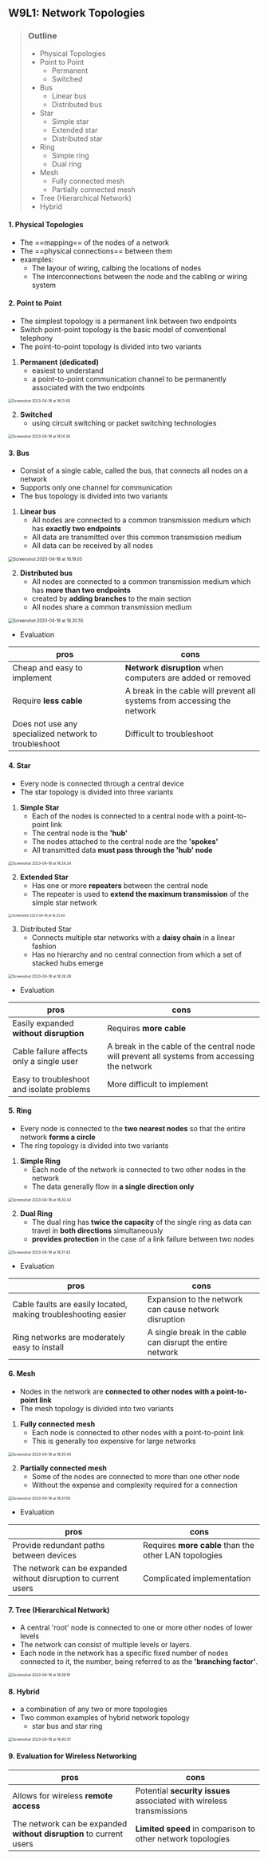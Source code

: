## W9L1: Network Topologies

>   ### Outline
>
>   -   Physical Topologies
>   -   Point to Point
>       -   Permanent
>       -   Switched
>   -   Bus
>       -   Linear bus
>       -   Distributed bus
>   -   Star
>       -   Simple star
>       -   Extended star
>       -   Distributed star
>   -   Ring
>       -   Simple ring
>       -   Dual ring
>   -   Mesh
>       -   Fully connected mesh
>       -   Partially connected mesh
>   -   Tree (Hierarchical Network)
>   -   Hybrid



#### 1. Physical Topologies

-   The ==mapping== of the nodes of a network
-   The ==physical connections== between them
-   examples:
    -   The layour of wiring, calbing the locations of nodes
    -   The interconnections between the node and the cabling or wiring system



#### 2. Point to Point

-   The simplest topology is a permanent link between two endpoints
-   Switch point-point topology is the basic model of conventional telephony
-   The point-to-point topology is divided into two variants



1.   **Permanent (dedicated)**
     -   easiest to understand
     -   a point-to-point communication channel to be permanently associated with the two endpoints

<img src="assets/Screenshot 2023-04-18 at 16.13.40.png" alt="Screenshot 2023-04-18 at 16.13.40" style="zoom:50%;" />

2.   **Switched**
     -   using circuit switching or packet switching technologies

<img src="assets/Screenshot 2023-04-18 at 16.14.34.png" alt="Screenshot 2023-04-18 at 16.14.34" style="zoom:50%;" />



#### 3. Bus

-   Consist of a single cable, called the bus, that connects all nodes on a network
-   Supports only one channel for communication
-   The bus topology is divided into two variants



1.   **Linear bus**
     -   All nodes are connected to a common transmission medium which has **exactly two endpoints**
     -   All data are transmitted over this common transmission medium
     -   All data can be received by all nodes

<img src="assets/Screenshot 2023-04-18 at 16.19.05.png" alt="Screenshot 2023-04-18 at 16.19.05" style="zoom:60%;" />

2.   **Distributed bus**
     -   All nodes are connected to a common transmission medium which has **more than two endpoints**
     -   created by **adding branches** to the main section
     -   All nodes share a common transmission medium

<img src="assets/Screenshot 2023-04-18 at 16.20.55.png" alt="Screenshot 2023-04-18 at 16.20.55" style="zoom:60%;" />

-   Evaluation

| pros                                                 | cons                                                         |
| ---------------------------------------------------- | ------------------------------------------------------------ |
| Cheap and easy to implement                          | **Network disruption** when computers are added or removed   |
| Require **less cable**                               | A break in the cable will prevent all systems from accessing the network |
| Does not use any specialized network to troubleshoot | Difficult to troubleshoot                                    |



#### 4. Star

-   Every node is connected through a central device
-   The star topology is divided into three variants



1.   **Simple Star**
     -   Each of the nodes is connected to a central node with a point-to-point link
     -   The central node is the **'hub'**
     -   The nodes attached to the central node are the **'spokes'**
     -   All transmitted data **must pass through the 'hub' node**

<img src="assets/Screenshot 2023-04-18 at 16.24.24.png" alt="Screenshot 2023-04-18 at 16.24.24" style="zoom:50%;" />

2.   **Extended Star**
     -   Has one or more **repeaters** between the central node
     -   The repeater is used to **extend the maximum transmission** of the simple star network

<img src="assets/Screenshot 2023-04-18 at 16.25.40.png" alt="Screenshot 2023-04-18 at 16.25.40" style="zoom:45%;" />

3.   Distributed Star
     -   Connects multiple star networks with a **daisy chain** in a linear fashion
     -   Has no hierarchy and no central connection from which a set of stacked hubs emerge

<img src="assets/Screenshot 2023-04-18 at 16.26.29.png" alt="Screenshot 2023-04-18 at 16.26.29" style="zoom:50%;" />

-   Evaluation

| pros                                      | cons                                                         |
| ----------------------------------------- | ------------------------------------------------------------ |
| Easily expanded **without disruption**    | Requires **more cable**                                      |
| Cable failure affects only a single user  | A break in the cable of the central node will prevent all systems from accessing the network |
| Easy to troubleshoot and isolate problems | More difficult to implement                                  |



#### 5. Ring

-   Every node is connected to the **two nearest nodes** so that the entire network **forms a circle**
-   The ring topology is divided into two variants



1.   **Simple Ring**
     -   Each node of the network is connected to two other nodes in the network
     -   The data generally flow in **a single direction only**

<img src="assets/Screenshot 2023-04-18 at 16.30.43.png" alt="Screenshot 2023-04-18 at 16.30.43" style="zoom:50%;" />



2.   **Dual Ring**
     -   The dual ring has **twice the capacity** of the single ring as data can travel in **both directions** simultaneously
     -   **provides protection** in the case of a link failure between two nodes

<img src="assets/Screenshot 2023-04-18 at 16.31.43.png" alt="Screenshot 2023-04-18 at 16.31.43" style="zoom:50%;" />

-   Evaluation

| pros                                                         | cons                                                       |
| ------------------------------------------------------------ | ---------------------------------------------------------- |
| Cable faults are easily located, making troubleshooting easier | Expansion to the network can cause network disruption      |
| Ring networks are moderately easy to install                 | A single break in the cable can disrupt the entire network |



#### 6. Mesh

-   Nodes in the network are **connected to other nodes with a point-to-point link**
-   The mesh topology is divided into two variants



1.   **Fully connected mesh**
     -   Each node is connected to other nodes with a point-to-point link
     -   This is generally too expensive for large networks

<img src="assets/Screenshot 2023-04-18 at 16.35.43.png" alt="Screenshot 2023-04-18 at 16.35.43" style="zoom:50%;" />

2.   **Partially connected mesh**
     -   Some of the nodes are connected to more than one other node
     -   Without the expense and complexity required for a connection

<img src="assets/Screenshot 2023-04-18 at 16.37.00.png" alt="Screenshot 2023-04-18 at 16.37.00" style="zoom:50%;" />

-   Evaluation

| pros                                                         | cons                                                  |
| ------------------------------------------------------------ | ----------------------------------------------------- |
| Provide redundant paths between devices                      | Requires **more cable** than the other LAN topologies |
| The network can be expanded without disruption to current users | Complicated implementation                            |



#### 7. Tree (Hierarchical Network)

-   A central 'root' node is connected to one or more other nodes of lower levels
-   The network can consist of multiple levels or layers.
-   Each node in the network has a specific fixed number of nodes connected to it, the number, being referred to as the **'branching factor'**.

<img src="assets/Screenshot 2023-04-18 at 16.39.19.png" alt="Screenshot 2023-04-18 at 16.39.19" style="zoom:50%;" />



#### 8. Hybrid

-   a combination of any two or more topologies
-   Two common examples of hybrid network topology
    -   star bus and star ring

<img src="assets/Screenshot 2023-04-18 at 16.40.07.png" alt="Screenshot 2023-04-18 at 16.40.07" style="zoom:50%;" />



#### 9. Evaluation for Wireless Networking

| pros                                                         | cons                                                         |
| ------------------------------------------------------------ | ------------------------------------------------------------ |
| Allows for wireless **remote access**                        | Potential **security issues** associated with wireless transmissions |
| The network can be expanded **without disruption** to current users | **Limited speed** in comparison to other network topologies  |























